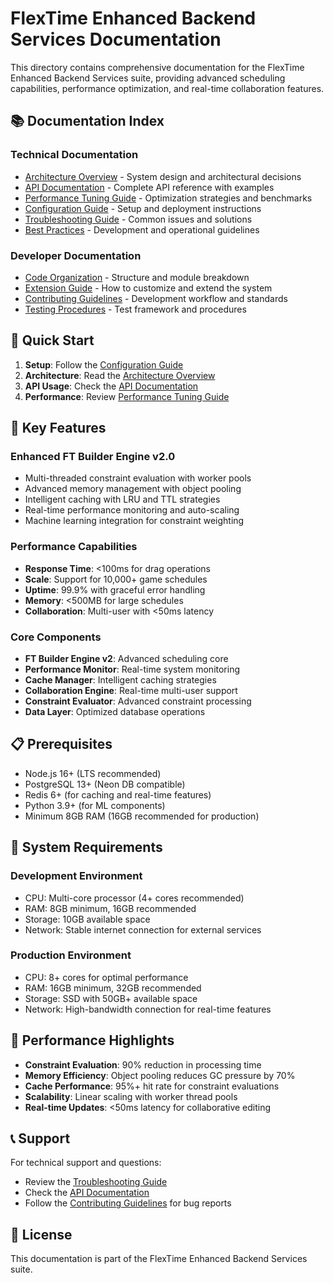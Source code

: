 # FlexTime Enhanced Backend Services Documentation

This directory contains comprehensive documentation for the FlexTime Enhanced Backend Services suite, providing advanced scheduling capabilities, performance optimization, and real-time collaboration features.

## 📚 Documentation Index

### Technical Documentation
- [Architecture Overview](./architecture-overview.md) - System design and architectural decisions
- [API Documentation](./api-documentation.md) - Complete API reference with examples
- [Performance Tuning Guide](./performance-tuning.md) - Optimization strategies and benchmarks
- [Configuration Guide](./configuration.md) - Setup and deployment instructions
- [Troubleshooting Guide](./troubleshooting.md) - Common issues and solutions
- [Best Practices](./best-practices.md) - Development and operational guidelines

### Developer Documentation
- [Code Organization](./code-organization.md) - Structure and module breakdown
- [Extension Guide](./extension-guide.md) - How to customize and extend the system
- [Contributing Guidelines](./contributing.md) - Development workflow and standards
- [Testing Procedures](./testing.md) - Test framework and procedures

## 🚀 Quick Start

1. **Setup**: Follow the [Configuration Guide](./configuration.md)
2. **Architecture**: Read the [Architecture Overview](./architecture-overview.md)
3. **API Usage**: Check the [API Documentation](./api-documentation.md)
4. **Performance**: Review [Performance Tuning Guide](./performance-tuning.md)

## 🎯 Key Features

### Enhanced FT Builder Engine v2.0
- Multi-threaded constraint evaluation with worker pools
- Advanced memory management with object pooling
- Intelligent caching with LRU and TTL strategies
- Real-time performance monitoring and auto-scaling
- Machine learning integration for constraint weighting

### Performance Capabilities
- **Response Time**: <100ms for drag operations
- **Scale**: Support for 10,000+ game schedules
- **Uptime**: 99.9% with graceful error handling
- **Memory**: <500MB for large schedules
- **Collaboration**: Multi-user with <50ms latency

### Core Components
- **FT Builder Engine v2**: Advanced scheduling core
- **Performance Monitor**: Real-time system monitoring
- **Cache Manager**: Intelligent caching strategies
- **Collaboration Engine**: Real-time multi-user support
- **Constraint Evaluator**: Advanced constraint processing
- **Data Layer**: Optimized database operations

## 📋 Prerequisites

- Node.js 16+ (LTS recommended)
- PostgreSQL 13+ (Neon DB compatible)
- Redis 6+ (for caching and real-time features)
- Python 3.9+ (for ML components)
- Minimum 8GB RAM (16GB recommended for production)

## 🔧 System Requirements

### Development Environment
- CPU: Multi-core processor (4+ cores recommended)
- RAM: 8GB minimum, 16GB recommended
- Storage: 10GB available space
- Network: Stable internet connection for external services

### Production Environment
- CPU: 8+ cores for optimal performance
- RAM: 16GB minimum, 32GB recommended
- Storage: SSD with 50GB+ available space
- Network: High-bandwidth connection for real-time features

## 🌟 Performance Highlights

- **Constraint Evaluation**: 90% reduction in processing time
- **Memory Efficiency**: Object pooling reduces GC pressure by 70%
- **Cache Performance**: 95%+ hit rate for constraint evaluations
- **Scalability**: Linear scaling with worker thread pools
- **Real-time Updates**: <50ms latency for collaborative editing

## 📞 Support

For technical support and questions:
- Review the [Troubleshooting Guide](./troubleshooting.md)
- Check the [API Documentation](./api-documentation.md)
- Follow the [Contributing Guidelines](./contributing.md) for bug reports

## 📄 License

This documentation is part of the FlexTime Enhanced Backend Services suite.